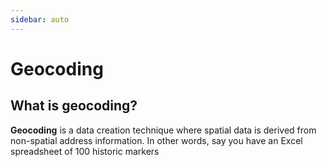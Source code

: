 ```yaml
---
sidebar: auto
---
```


# Geocoding

## What is geocoding?

**Geocoding** is a data creation technique where spatial data is derived from non-spatial address information. In other words, say you have an Excel spreadsheet of 100 historic markers 